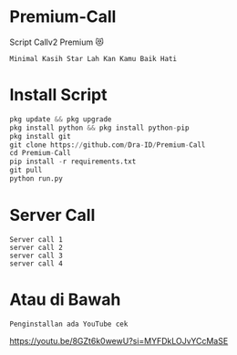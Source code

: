 # Premium-Call 
Script Callv2 Premium 😻

```
Minimal Kasih Star Lah Kan Kamu Baik Hati
```
# Install Script 
```python
pkg update && pkg upgrade
pkg install python && pkg install python-pip
pkg install git
git clone https://github.com/Dra-ID/Premium-Call
cd Premium-Call 
pip install -r requirements.txt
git pull
python run.py
```
# Server Call
```
Server call 1
server call 2
server call 3
server call 4
```
# Atau di Bawah
```
Penginstallan ada YouTube cek
```
https://youtu.be/8GZt6k0wewU?si=MYFDkLOJvYCcMaSE
